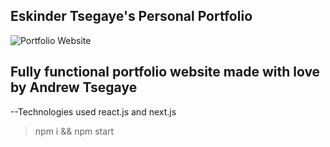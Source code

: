 ## Eskinder Tsegaye's Personal Portfolio 

![Portfolio Website]([https://i.ibb.co/WgPMpts/image.png](https://ibb.co/7k7wGGg))

## Fully functional portfolio website made with love by Andrew Tsegaye 

--Technologies used react.js and next.js

> npm i && npm start
